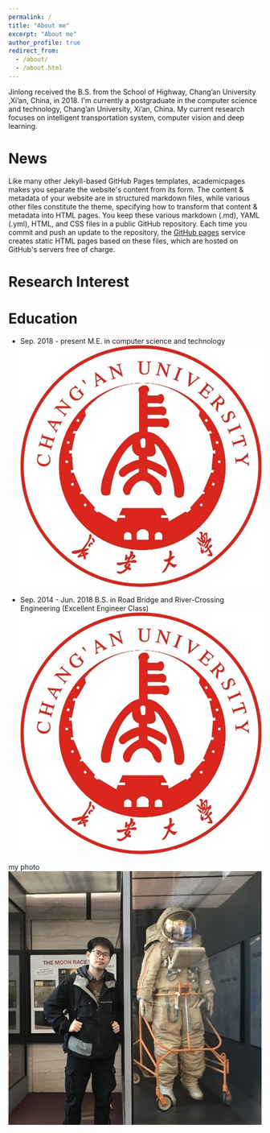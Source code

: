 ```yaml
---
permalink: /
title: "About me"
excerpt: "About me"
author_profile: true
redirect_from: 
  - /about/
  - /about.html
---
```




Jinlong received the B.S. from the School of Highway, Chang’an University ,Xi’an, China, in 2018. I'm currently a postgraduate in the computer science and technology, Chang’an University, Xi’an, China. My current research focuses on  intelligent transportation system, computer vision and deep learning.

News
======
Like many other Jekyll-based GitHub Pages templates, academicpages makes you separate the website's content from its form. The content & metadata of your website are in structured markdown files, while various other files constitute the theme, specifying how to transform that content & metadata into HTML pages. You keep these various markdown (.md), YAML (.yml), HTML, and CSS files in a public GitHub repository. Each time you commit and push an update to the repository, the [GitHub pages](https://pages.github.com/) service creates static HTML pages based on these files, which are hosted on GitHub's servers free of charge.

Research Interest
======


Education
======
+ Sep. 2018 - present  M.E. in computer science and technology  ![Chang'an University](/images/CHD.jpg)
  
+ Sep. 2014 - Jun. 2018  B.S. in Road Bridge and River-Crossing Engineering (Excellent Engineer Class) ![Chang'an University](/images/CHD.jpg)
  




my photo ![me](/images/profile.png)

